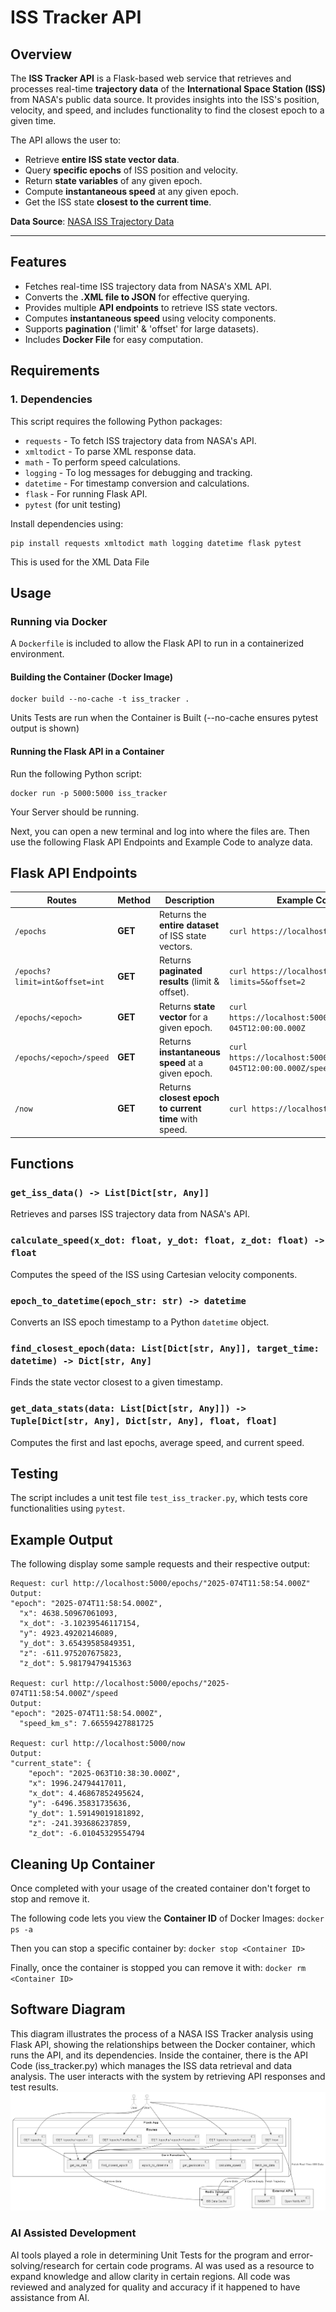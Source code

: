# **ISS Tracker API**

## **Overview**
The **ISS Tracker API** is a Flask-based web service that retrieves and processes real-time **trajectory data** of the **International Space Station (ISS)** from NASA's public data source. It provides insights into the ISS's position, velocity, and speed, and includes functionality to find the closest epoch to a given time.

The API allows the user to:
- Retrieve **entire ISS state vector data**.
- Query **specific epochs** of ISS position and velocity.
- Return **state variables** of any given epoch.
- Compute **instantaneous speed** at any given epoch.
- Get the ISS state **closest to the current time**.

**Data Source**: [NASA ISS Trajectory Data](https://spotthestation.nasa.gov/trajectory_data.cfm)

---

## Features
- Fetches real-time ISS trajectory data from NASA's XML API.
- Converts the **.XML file to JSON** for effective querying.
- Provides multiple **API endpoints** to retrieve ISS state vectors.
- Computes **instantaneous speed** using velocity components.
- Supports **pagination** ('limit' & 'offset' for large datasets).
- Includes **Docker File** for easy computation.

## **Requirements**
### **1. Dependencies**
This script requires the following Python packages:
- `requests` - To fetch ISS trajectory data from NASA's API.
- `xmltodict` - To parse XML response data.
- `math` - To perform speed calculations.
- `logging` - To log messages for debugging and tracking.
- `datetime` - For timestamp conversion and calculations.
- `flask` - For running Flask API.
- `pytest` (for unit testing)

Install dependencies using:
```
pip install requests xmltodict math logging datetime flask pytest
```
This is used for the XML Data File

## **Usage**
### **Running via Docker**
A `Dockerfile` is included to allow the Flask API to run in a containerized environment.
#### **Building the Container (Docker Image)**
```
docker build --no-cache -t iss_tracker .
```
Units Tests are run when the Container is Built (--no-cache ensures pytest output is shown)

#### **Running the Flask API in a Container**
Run the following Python script:
```
docker run -p 5000:5000 iss_tracker
```
Your Server should be running.

Next, you can open a new terminal and log into where the files are. Then use the following Flask API Endpoints and Example Code to analyze data.

## **Flask API Endpoints**
| **Routes**                      | **Method**  | **Description**                                        | **Example Code**                                                   |
|---------------------------------|-------------|--------------------------------------------------------|--------------------------------------------------------------------|
| `/epochs`                       | **GET**     | Returns the **entire dataset** of ISS state vectors.   | `curl https://localhost:5000/epochs`                               |
| `/epochs?limit=int&offset=int`  | **GET**     | Returns **paginated results** (limit & offset).        | `curl https://localhost:5000/epochs?limits=5&offset=2`             |
| `/epochs/<epoch>`               | **GET**     | Returns **state vector** for a given epoch.            | `curl https://localhost:5000/epochs/2025-045T12:00:00.000Z`        |
| `/epochs/<epoch>/speed`         | **GET**     | Returns **instantaneous speed** at a given epoch.      | `curl https://localhost:5000/epochs/2025-045T12:00:00.000Z/speed`  |
| `/now`                          | **GET**     | Returns **closest epoch to current time** with speed.  | `curl https://localhost:5000/now`                                  |

## **Functions**
### `get_iss_data() -> List[Dict[str, Any]]`
Retrieves and parses ISS trajectory data from NASA's API.

### `calculate_speed(x_dot: float, y_dot: float, z_dot: float) -> float`
Computes the speed of the ISS using Cartesian velocity components.

### `epoch_to_datetime(epoch_str: str) -> datetime`
Converts an ISS epoch timestamp to a Python `datetime` object.

### `find_closest_epoch(data: List[Dict[str, Any]], target_time: datetime) -> Dict[str, Any]`
Finds the state vector closest to a given timestamp.

### `get_data_stats(data: List[Dict[str, Any]]) -> Tuple[Dict[str, Any], Dict[str, Any], float, float]`
Computes the first and last epochs, average speed, and current speed.

## **Testing**
The script includes a unit test file `test_iss_tracker.py`, which tests core functionalities using `pytest`.

## **Example Output**
The following display some sample requests and their respective output:
```
Request: curl http://localhost:5000/epochs/"2025-074T11:58:54.000Z"
Output:
"epoch": "2025-074T11:58:54.000Z",
  "x": 4638.50967061093,
  "x_dot": -3.10239546117154,
  "y": 4923.49202146089,
  "y_dot": 3.65439585849351,
  "z": -611.975207675823,
  "z_dot": 5.98179479415363

Request: curl http://localhost:5000/epochs/"2025-074T11:58:54.000Z"/speed
Output:
"epoch": "2025-074T11:58:54.000Z",
  "speed_km_s": 7.66559427881725

Request: curl http://localhost:5000/now
Output:
"current_state": {
    "epoch": "2025-063T10:38:30.000Z",
    "x": 1996.24794417011,
    "x_dot": 4.46867852495624,
    "y": -6496.35831735636,
    "y_dot": 1.59149019181892,
    "z": -241.393686237859,
    "z_dot": -6.01045329554794
```

## **Cleaning Up Container**
Once completed with your usage of the created container don't forget to stop and remove it.

The following code lets you view the **Container ID** of Docker Images:
`docker ps -a`

Then you can stop a specific container by:
`docker stop <Container ID>`

Finally, once the container is stopped you can remove it with:
`docker rm <Container ID>`

## Software Diagram
This diagram illustrates the process of a NASA ISS Tracker analysis using Flask API, showing the relationships between the Docker container, which runs the API, and its dependencies. Inside the container, there is the API Code (iss_tracker.py) which manages the ISS data retrieval and data analysis. The user interacts with the system by retrieving API responses and test results.
![Software Diagram](diagram.png)

### AI Assisted Development
AI tools played a role in determining Unit Tests for the program and error-solving/research for certain code programs. AI was used as a resource to expand knowledge and allow clarity in certain regions. All code was reviewed and analyzed for quality and accuracy if it happened to have assistance from AI.



